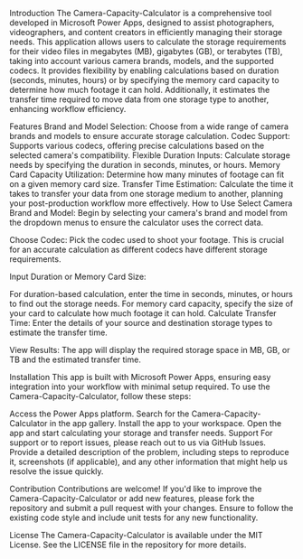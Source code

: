Introduction
The Camera-Capacity-Calculator is a comprehensive tool developed in Microsoft Power Apps, designed to assist photographers, videographers, and content creators in efficiently managing their storage needs. This application allows users to calculate the storage requirements for their video files in megabytes (MB), gigabytes (GB), or terabytes (TB), taking into account various camera brands, models, and the supported codecs. It provides flexibility by enabling calculations based on duration (seconds, minutes, hours) or by specifying the memory card capacity to determine how much footage it can hold. Additionally, it estimates the transfer time required to move data from one storage type to another, enhancing workflow efficiency.

Features
Brand and Model Selection: Choose from a wide range of camera brands and models to ensure accurate storage calculation.
Codec Support: Supports various codecs, offering precise calculations based on the selected camera's compatibility.
Flexible Duration Inputs: Calculate storage needs by specifying the duration in seconds, minutes, or hours.
Memory Card Capacity Utilization: Determine how many minutes of footage can fit on a given memory card size.
Transfer Time Estimation: Calculate the time it takes to transfer your data from one storage medium to another, planning your post-production workflow more effectively.
How to Use
Select Camera Brand and Model: Begin by selecting your camera's brand and model from the dropdown menus to ensure the calculator uses the correct data.

Choose Codec: Pick the codec used to shoot your footage. This is crucial for an accurate calculation as different codecs have different storage requirements.

Input Duration or Memory Card Size:

For duration-based calculation, enter the time in seconds, minutes, or hours to find out the storage needs.
For memory card capacity, specify the size of your card to calculate how much footage it can hold.
Calculate Transfer Time: Enter the details of your source and destination storage types to estimate the transfer time.

View Results: The app will display the required storage space in MB, GB, or TB and the estimated transfer time.

Installation
This app is built with Microsoft Power Apps, ensuring easy integration into your workflow with minimal setup required. To use the Camera-Capacity-Calculator, follow these steps:

Access the Power Apps platform.
Search for the Camera-Capacity-Calculator in the app gallery.
Install the app to your workspace.
Open the app and start calculating your storage and transfer needs.
Support
For support or to report issues, please reach out to us via GitHub Issues. Provide a detailed description of the problem, including steps to reproduce it, screenshots (if applicable), and any other information that might help us resolve the issue quickly.

Contribution
Contributions are welcome! If you'd like to improve the Camera-Capacity-Calculator or add new features, please fork the repository and submit a pull request with your changes. Ensure to follow the existing code style and include unit tests for any new functionality.

License
The Camera-Capacity-Calculator is available under the MIT License. See the LICENSE file in the repository for more details.
